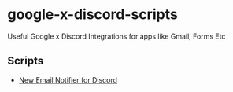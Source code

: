 # google-x-discord-scripts

Useful Google x Discord Integrations for apps like Gmail, Forms Etc

## Scripts

- [New Email Notifier for Discord](gmail/Email-to-Discord-Notifier-Script/)
